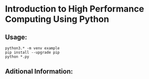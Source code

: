 # Introduction to High Performance Computing Using Python


## Usage:

```
python3.* -m venv example
pip install --upgrade pip
python *.py
```

## Aditional Information:

